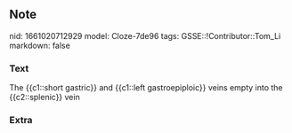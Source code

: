 ## Note
nid: 1661020712929
model: Cloze-7de96
tags: GSSE::!Contributor::Tom_Li
markdown: false

### Text
The {{c1::short gastric}} and {{c1::left gastroepiploic}} veins empty into the {{c2::splenic}} vein

### Extra

